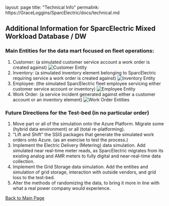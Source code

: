 layout: page
title: "Technical Info"
permalink: https://GraceLoggins/SparcElectric/docs/technical.md

## Additional Information for SparcElectric Mixed Workload Database / DW

### Main Entities for the data mart focused on fleet operations:

1. Customer: (a simulated customer service account a work order is created against)
        ![Customer Entity](/entities_pix/CustomerEntity.png)
2. Inventory: (a simulated inventory element belonging to SparcElectric requiring service a work order is created against)
        ![Inventory Entity](/entities_pix/InventoryEntity.png)
3. Employee: (the simulated SparcElectric fleet employee servicing either customer service account or inventory)
        ![Employee Entity](/entities_pix/EmployeeEntity.png)
4. Work Order: (a service incident generated against either a customer account or an inventory element)
        ![Work Order Entities](/entities_pix/WorkOrderEntities.png)

### Future Directions for the Test-bed (in no particular order)

1. Move part or all of the simulation onto the Azure Platform. Migrate some (hybrid data environment) or all (total re-platforming).
2. “Lift and Shift” the SSIS packages that generate the simulated work orders onto Azure. (as an exercise to test the process.)
3. Implement the Electric Delivery (Metering) data simulation. Add simulated near real-time meter reads, as SparcElectric migrates from its existing analog and AMR meters to fully digital and near-real-time data collection.
4. Implement the Grid Storage data simulation. Add the entities and simulation of grid storage, interaction with outside vendors, and grid loss to the test-bed.
5. Alter the methods of randomizing the data, to bring it more in line with what a real power company would experience.

[Back to Main Page](index.md)



